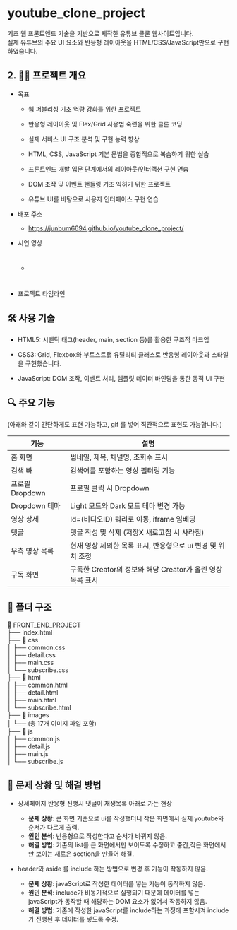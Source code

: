 # youtube_clone_project

기초 웹 프론트엔드 기술을 기반으로 제작한 유튜브 클론 웹사이트입니다.  
실제 유튜브의 주요 UI 요소와 반응형 레이아웃을 HTML/CSS/JavaScript만으로 구현하였습니다.

## 2. 👩‍💻 프로젝트 개요

- 목표
    - 웹 퍼블리싱 기초 역량 강화를 위한 프로젝트

    - 반응형 레이아웃 및 Flex/Grid 사용법 숙련을 위한 클론 코딩

    - 실제 서비스 UI 구조 분석 및 구현 능력 향상
    
    - HTML, CSS, JavaScript 기본 문법을 종합적으로 복습하기 위한 실습
    
    - 프론트엔드 개발 입문 단계에서의 레이아웃/인터랙션 구현 연습
    
    - DOM 조작 및 이벤트 핸들링 기초 익히기 위한 프로젝트
    
    - 유튜브 UI를 바탕으로 사용자 인터페이스 구현 연습


- 배포 주소
  - https://junbum6694.github.io/youtube_clone_project/
- 시연 영상
  - #
- 프로젝트 타임라인

## 🛠️ 사용 기술

- HTML5: 시멘틱 태그(header, main, section 등)를 활용한 구조적 마크업

- CSS3: Grid, Flexbox와 부트스트랩 유틸리티 클래스로 반응형 레이아웃과 스타일을 구현했습니다.

- JavaScript: DOM 조작, 이벤트 처리, 템플릿 데이터 바인딩을 통한 동적 UI 구현

## 🔍 주요 기능

(아래와 같이 간단하게도 표현 가능하고, gif 를 넣어 직관적으로 표현도 가능합니다.)

| 기능          | 설명                                    |
|-------------|---------------------------------------|
| 홈 화면        | 썸네일, 제목, 채널명, 조회수 표시                  |
| 검색 바        | 검색어를 포함하는 영상 필터링 기능                   |
| 프로필 Dropdown | 프로필 클릭 시 Dropdown                     |
| Dropdown 테마 | Light 모드와 Dark 모드 테마 변경 가능            |
| 영상 상세       | Id=(비디오ID) 쿼리로 이동, iframe 임베딩         |
| 댓글          | 댓글 작성 및 삭제 (저장X 새로고침 시 사라짐)           |
| 우측 영상 목록    | 현재 영상 제외한 목록 표시, 반응형으로 ui 변경 및 위치 조정  |
| 구독 화면       | 구독한 Creator의 정보와 해당 Creator가 올린 영상 목록 표시 |

## 🧱 폴더 구조

📁 FRONT_END_PROJECT  
├── index.html  
├── 📁 css  
│   ├── common.css  
│   ├── detail.css  
│   ├── main.css  
│   └── subscribe.css  
├── 📁 html  
│   ├── common.html  
│   ├── detail.html  
│   ├── main.html  
│   └── subscribe.html  
├── 📁 images  
│   └── (총 17개 이미지 파일 포함)  
├── 📁 js  
│   ├── common.js  
│   ├── detail.js  
│   ├── main.js  
│   └── subscribe.js  

## 🎯 문제 상황 및 해결 방법
- 상세페이지 반응형 진행시 댓글이 재생목록 아래로 가는 현상
    - **문제 상황**: 큰 화면 기준으로 ui를 작성했더니 작은 화면에서 실제 youtube와 순서가 다르게 출력.
    - **원인 분석**: 반응형으로 작성한다고 순서가 바뀌지 않음.
    - **해결 방법**: 기존의 list를 큰 화면에서만 보이도록 수정하고 중간,작은 화면에서만 보이는 새로은 section을 만들어 해결.
    

- header와 aside 를 include 하는 방법으로 변경 후 기능이 작동하지 않음.
    - **문제 상황**: javaScript로 작성한 데이터를 넣는 기능이 동작하지 않음.
    - **원인 분석**: include가 비동기적으로 실행되기 때문에 데이터를 넣는 javaScript가 동작할 때 해당하는 DOM 요소가 없어서 작동하지 않음.
    - **해결 방법**: 기존에 작성한 javaScript를 include하는 과정에 포함시켜 include가 진행된 후 데이터를 넣도록 수정.
